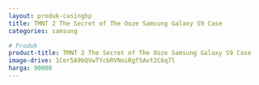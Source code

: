 ```yaml
---
layout: produk-casinghp
title: TMNT 2 The Secret of The Ooze Samsung Galaxy S9 Case
categories: samsung

# Produk
product-title: TMNT 2 The Secret of The Ooze Samsung Galaxy S9 Case
image-drive: 1Cer5A9bQVwTYcbRVNoiRgf5Avt2C6q7l
harga: 90000
---
```

